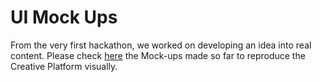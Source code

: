 # UI Mock Ups

From the very first hackathon, we worked on developing an idea into real content. Please check [here](https://discord.com/channels/779364937503604777/810922083894689813/814235627662475335) the Mock-ups made so far to reproduce the Creative Platform visually.

